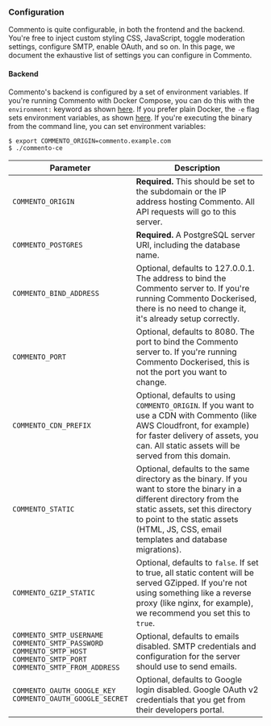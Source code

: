### Configuration

Commento is quite configurable, in both the frontend and the backend. You're free to inject custom styling CSS, JavaScript, toggle moderation settings, configure SMTP, enable OAuth, and so on. In this page, we document the exhaustive list of settings you can configure in Commento.

#### Backend

Commento's backend is configured by a set of environment variables. If you're running Commento with Docker Compose, you can do this with the `environment:` keyword as shown [here](installation-docker.md#with-docker-compose). If you prefer plain Docker, the `-e` flag sets environment variables, as shown [here](installation-docker.md#with-plain-docker). If you're executing the binary from the command line, you can set environment variables:

```bash
$ export COMMENTO_ORIGIN=commento.example.com
$ ./commento-ce
```

| Parameter | Description |
|---|---|
| `COMMENTO_ORIGIN` | **Required.** This should be set to the subdomain or the IP address hosting Commento. All API requests will go to this server. |
| `COMMENTO_POSTGRES` | **Required.** A PostgreSQL server URI, including the database name. |
| `COMMENTO_BIND_ADDRESS` | Optional, defaults to 127.0.0.1. The address to bind the Commento server to. If you're running Commento Dockerised, there is no need to change it, it's already setup correctly. |
| `COMMENTO_PORT` | Optional, defaults to 8080. The port to bind the Commento server to. If you're running Commento Dockerised, this is not the port you want to change. |
| `COMMENTO_CDN_PREFIX` | Optional, defaults to using `COMMENTO_ORIGIN`. If you want to use a CDN with Commento (like AWS Cloudfront, for example) for faster delivery of assets, you can. All static assets will be served from this domain. |
| `COMMENTO_STATIC` | Optional, defaults to the same directory as the binary. If you want to store the binary in a different directory from the static assets, set this directory to point to the static assets (HTML, JS, CSS, email templates and database migrations). |
| `COMMENTO_GZIP_STATIC` | Optional, defaults to `false`. If set to true, all static content will be served GZipped. If you're not using something like a reverse proxy (like nginx, for example), we recommend you set this to `true`. |
| `COMMENTO_SMTP_USERNAME`<br>`COMMENTO_SMTP_PASSWORD`<br>`COMMENTO_SMTP_HOST`<br>`COMMENTO_SMTP_PORT`<br>`COMMENTO_SMTP_FROM_ADDRESS` | Optional, defaults to emails disabled. SMTP credentials and configuration for the server should use to send emails. |
| `COMMENTO_OAUTH_GOOGLE_KEY`<br>`COMMENTO_OAUTH_GOOGLE_SECRET` | Optional, defaults to Google login disabled. Google OAuth v2 credentials that you get from their developers portal. |
